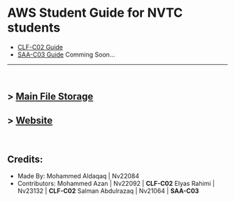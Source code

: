 # **AWS Student Guide for NVTC students**

- [CLF-C02 Guide](CLF-C02.md)
- [SAA-C03 Guide](SAA-C03.md) Comming Soon...


---

<br/>

## > [Main File Storage](https://nasservocational-my.sharepoint.com/:f:/g/personal/nv22084_nvtc_edu_bh/Eko3HjU0c7VCnrV0jyiIpOgBJ8UJtWtNm-oyhhr5fWAqhg?e=jLPwgp)

## > [Website](https://gardo32.github.io/AWS-Guide/)

<br/>

## **Credits:**
- Made By: Mohammed Aldaqaq | Nv22084
- Contributors:
  Mohammed Azan | Nv22092 | **CLF-C02**
  Elyas Rahimi | Nv23132 | **CLF-C02**
  Salman Abdulrazaq | Nv21064 | **SAA-C03**
